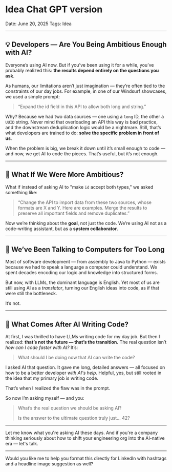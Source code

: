 # Idea Chat GPT version

Date: June 20, 2025
Tags: Idea

---

## 💡 Developers — Are You Being Ambitious Enough with AI?

Everyone’s using AI now. But if you’ve been using it for a while, you’ve probably realized this: **the results depend entirely on the questions you ask**.

As humans, our limitations aren’t just imagination — they’re often tied to the constraints of our day jobs. For example, in one of our Windsurf showcases, we used a simple prompt:

> “Expand the id field in this API to allow both long and string.”
> 

Why? Because we had two data sources — one using a `long` ID, the other a `UUID` string. Never mind that overloading an API this way is bad practice, and the downstream deduplication logic would be a nightmare. Still, that’s what developers are trained to do: **solve the specific problem in front of us**.

When the problem is big, we break it down until it’s small enough to code — and now, we get AI to code the pieces. That’s useful, but it’s not enough.

---

## 🤔 What If We Were More Ambitious?

What if instead of asking AI to "make `id` accept both types," we asked something like:

> “Change the API to import data from these two sources, whose formats are X and Y. Here are examples. Merge the results to preserve all important fields and remove duplicates.”
> 

Now we’re thinking about the **goal**, not just the code. We’re using AI not as a code-writing assistant, but as a **system collaborator**.

---

## 🧠 We’ve Been Talking to Computers for Too Long

Most of software development — from assembly to Java to Python — exists because we had to speak a language a computer could understand. We spent decades encoding our logic and knowledge into structured forms.

But now, with LLMs, the dominant language is English. Yet most of us are still using AI as a *translator*, turning our English ideas into code, as if that were still the bottleneck.

It’s not.

---

## 🧭 What Comes After AI Writing Code?

At first, I was thrilled to have LLMs writing code for my day job. But then I realized: **that’s not the future — that’s the transition.** The real question isn’t *how can I code faster with AI?* It’s:

> What should I be doing now that AI can write the code?
> 

I asked AI that question. It gave me long, detailed answers — all focused on how to be a better developer *with AI's help*. Helpful, yes, but still rooted in the idea that my primary job is writing code.

That’s when I realized the flaw was in the prompt.

So now I’m asking myself — and you:

> What’s the real question we should be asking AI?
> 
> 
> Is the answer to the ultimate question truly just... 42?
> 

---

Let me know what you're asking AI these days. And if you're a company thinking seriously about how to shift your engineering org into the AI-native era — let's talk.

---

Would you like me to help you format this directly for LinkedIn with hashtags and a headline image suggestion as well?
